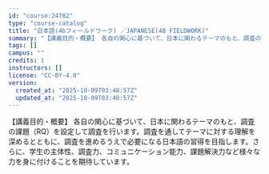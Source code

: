```yaml
---
id: "course:24782"
type: "course-catalog"
title: "日本語(4bフィールドワーク) ／JAPANESE(4B FIELDWORK)"
summary: "【講義目的・概要】 各自の関心に基づいて、日本に関わるテーマのもと、調査の課題（RQ）を設定して調査を行います。調査を通してテーマに対する理解を深めるとともに、調査を進めるうえで必要になる日本語の習得を目指します。さらに、学生の主体性、調査…"
tags: []
campus: ""
credits: 1
instructors: []
license: "CC-BY-4.0"
version:
  created_at: "2025-10-09T03:48:57Z"
  updated_at: "2025-10-09T03:48:57Z"
---
```

【講義目的・概要】 各自の関心に基づいて、日本に関わるテーマのもと、調査の課題（RQ）を設定して調査を行います。調査を通してテーマに対する理解を深めるとともに、調査を進めるうえで必要になる日本語の習得を目指します。さらに、学生の主体性、調査力、コミュニケーション能力、課題解決力など様々な力を身に付けることを期待しています。
